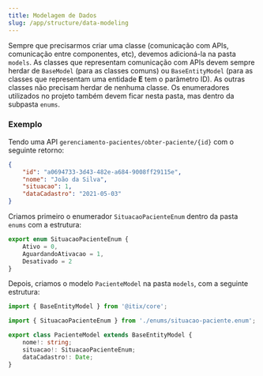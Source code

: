 ```yaml
---
title: Modelagem de Dados
slug: /app/structure/data-modeling
---
```


Sempre que precisarmos criar uma classe (comunicação com APIs, comunicação entre componentes, etc), devemos adicioná-la na pasta `models`.
As classes que representam comunicação com APIs devem sempre herdar de `BaseModel` (para as classes comuns) ou `BaseEntityModel` (para as
classes que representam uma entidade **E** tem o parâmetro ID). As outras classes não precisam herdar de nenhuma classe. Os enumeradores
utilizados no projeto também devem ficar nesta pasta, mas dentro da subpasta `enums`.

### Exemplo

Tendo uma API `gerenciamento-pacientes/obter-paciente/{id}` com o seguinte retorno:

```json showLineNumbers
{
    "id": "a0694733-3d43-482e-a684-9008ff29115e",
    "nome": "João da Silva",
    "situacao": 1,
    "dataCadastro": "2021-05-03"
}
```

Criamos primeiro o enumerador `SituacaoPacienteEnum` dentro da pasta `enums` com a estrutura:

```ts title="/src/app/models/enums/situacao-paciente.enum.ts" showLineNumbers
export enum SituacaoPacienteEnum {
    Ativo = 0,
    AguardandoAtivacao = 1,
    Desativado = 2
}
```

Depois, criamos o modelo `PacienteModel` na pasta `models`, com a seguinte estrutura:

```ts title="/src/app/models/paciente.model.ts" showLineNumbers
import { BaseEntityModel } from '@itix/core';

import { SituacaoPacienteEnum } from './enums/situacao-paciente.enum';

export class PacienteModel extends BaseEntityModel {
    nome!: string;
    situacao!: SituacaoPacienteEnum;
    dataCadastro!: Date;
}
```
